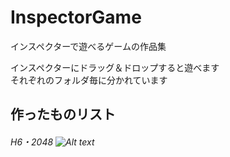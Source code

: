 # InspectorGame
インスペクターで遊べるゲームの作品集  

  インスペクターにドラッグ＆ドロップすると遊べます  
  それぞれのフォルダ毎に分かれています  
  
作ったものリスト
---------------------------------  
###### H6・2048  ![Alt text](/InspectorGame/ExampleImage/Example_2048.gif)
